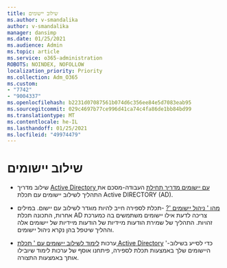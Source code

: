 ```yaml
---
title: שילוב יישומים
ms.author: v-smandalika
author: v-smandalika
manager: dansimp
ms.date: 01/25/2021
ms.audience: Admin
ms.topic: article
ms.service: o365-administration
ROBOTS: NOINDEX, NOFOLLOW
localization_priority: Priority
ms.collection: Adm_O365
ms.custom:
- "7742"
- "9004337"
ms.openlocfilehash: b2231d07087561b074d6c356ee84e5d7083eab95
ms.sourcegitcommit: 029c4697b77ce996d41ca74c4fa86de1bb84bd99
ms.translationtype: MT
ms.contentlocale: he-IL
ms.lasthandoff: 01/25/2021
ms.locfileid: "49974479"
---
```

# <a name="application--integration"></a>שילוב יישומים

- שילוב מדריך [Active Directory עם יישומים מדריך תחילת](https://docs.microsoft.com/azure/active-directory/manage-apps/plan-an-application-integration) העבודה-מסכם את התהליך לשילוב יישומים עם תכלת Active DIRECTORY (AD).

- [מהו ' ניהול יישומים '?](https://docs.microsoft.com/azure/active-directory/manage-apps/what-is-application-management)  -תכלת לספירה חייב להיות מוגדר לשילוב עם יישום. במילים אחרות, התכונה תכלת AD צריכה לדעת אילו יישומים משתמשים בה כמערכת זהויות. התהליך של שמירת הודעות מיידיות של הודעות מיידיות של יישומים אלה וההליך שיטפל בהן נקרא ניהול יישומים.

- ערכות [לימוד לשילוב יישומים עם ' תכלת Active Directory](https://docs.microsoft.com/azure/active-directory/saas-apps/tutorial-list) '-כדי לסייע בשילוב היישומים שלך באמצעות תכלת לספירה, פיתחנו אוסף של ערכות לימוד שיובילו אותך באמצעות התצורה.

